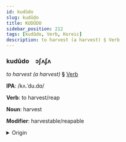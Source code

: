 ```yaml
---
id: kudûdo
slug: kudûdo
title: KUDÛDO
sidebar_position: 212
tags: [kudûdo, Verb, Koreic]
description: to harvest (a harvest) § Verb
---
```


### kudûdo&emsp;<span kind="abugida">ɔʃʌʄʌ</span>

*to harvest (a harvest)* **§** [Verb](../../tags/Verb)

**IPA**: /kʌ.ˈdu.dɑ/

**Verb**: to harvest/reap

**Noun**: harvest

**Modifier**: harvestable/reapable

<details>
    <summary>Origin</summary>
    Korean 거두다 geoduda [kʌ̹duda̠]<br/>
    <em>Koreic Language Family</em>
</details>